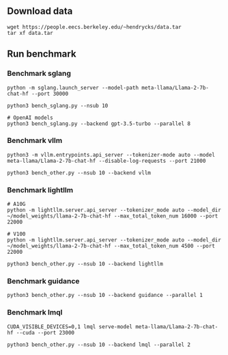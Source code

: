 ## Download data
```
wget https://people.eecs.berkeley.edu/~hendrycks/data.tar
tar xf data.tar
```

## Run benchmark

### Benchmark sglang
```
python -m sglang.launch_server --model-path meta-llama/Llama-2-7b-chat-hf --port 30000
```

```
python3 bench_sglang.py --nsub 10
```

```
# OpenAI models
python3 bench_sglang.py --backend gpt-3.5-turbo --parallel 8
```

### Benchmark vllm
```
python3 -m vllm.entrypoints.api_server --tokenizer-mode auto --model meta-llama/Llama-2-7b-chat-hf --disable-log-requests --port 21000
```

```
python3 bench_other.py --nsub 10 --backend vllm
```


### Benchmark lightllm
```
# A10G
python -m lightllm.server.api_server --tokenizer_mode auto --model_dir ~/model_weights/llama-2-7b-chat-hf --max_total_token_num 16000 --port 22000

# V100
python -m lightllm.server.api_server --tokenizer_mode auto --model_dir ~/model_weights/llama-2-7b-chat-hf --max_total_token_num 4500 --port 22000
```

```
python3 bench_other.py --nsub 10 --backend lightllm
```


### Benchmark guidance
```
python3 bench_other.py --nsub 10 --backend guidance --parallel 1
```


### Benchmark lmql
```
CUDA_VISIBLE_DEVICES=0,1 lmql serve-model meta-llama/Llama-2-7b-chat-hf --cuda --port 23000
```

```
python3 bench_other.py --nsub 10 --backend lmql --parallel 2
```

